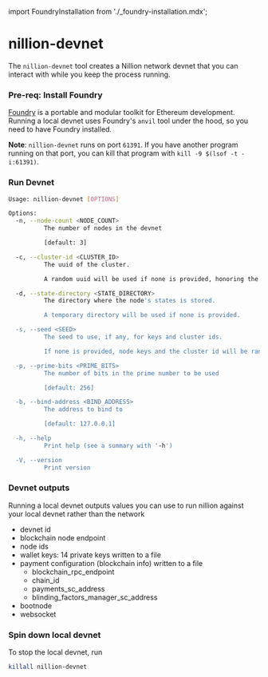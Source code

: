 import FoundryInstallation from './\_foundry-installation.mdx';

# nillion-devnet

The `nillion-devnet` tool creates a Nillion network devnet that you can interact with while you keep the process running.

### Pre-req: Install Foundry

[Foundry](https://book.getfoundry.sh/getting-started/installation) is a portable and modular toolkit for Ethereum development. Running a local devnet uses Foundry's `anvil` tool under the hood, so you need to have Foundry installed.

<FoundryInstallation/>

**Note**: `nillion-devnet` runs on port `61391`. If you have another program running on that port, you can kill that program with `kill -9 $(lsof -t -i:61391)`.

### Run Devnet

```bash
Usage: nillion-devnet [OPTIONS]

Options:
  -n, --node-count <NODE_COUNT>
          The number of nodes in the devnet

          [default: 3]

  -c, --cluster-id <CLUSTER_ID>
          The uuid of the cluster.

          A random uuid will be used if none is provided, honoring the --seed parameter.

  -d, --state-directory <STATE_DIRECTORY>
          The directory where the node's states is stored.

          A temporary directory will be used if none is provided.

  -s, --seed <SEED>
          The seed to use, if any, for keys and cluster ids.

          If none is provided, node keys and the cluster id will be randomized.

  -p, --prime-bits <PRIME_BITS>
          The number of bits in the prime number to be used

          [default: 256]

  -b, --bind-address <BIND_ADDRESS>
          The address to bind to

          [default: 127.0.0.1]

  -h, --help
          Print help (see a summary with '-h')

  -V, --version
          Print version
```

### Devnet outputs

Running a local devnet outputs values you can use to run nillion against your local devnet rather than the network

- devnet id
- blockchain node endpoint
- node ids
- wallet keys: 14 private keys written to a file
- payment configuration (blockchain info) written to a file
  - blockchain_rpc_endpoint
  - chain_id
  - payments_sc_address
  - blinding_factors_manager_sc_address
- bootnode
- websocket

### Spin down local devnet

To stop the local devnet, run

```bash
killall nillion-devnet
```
